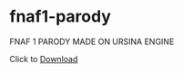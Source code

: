 # fnaf1-parody
FNAF 1 PARODY MADE ON URSINA ENGINE

Click to [Download](https://github.com/LORD-ME-CODE/fnaf1-parody/releases/download/v1.0.0/FNAF.1.by.lordcodes.zip)
